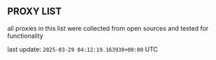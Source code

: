 ## PROXY LIST

all proxies in this list were collected from open sources and tested for functionality

last update: `2025-03-29 04:12:19.163930+00:00` UTC